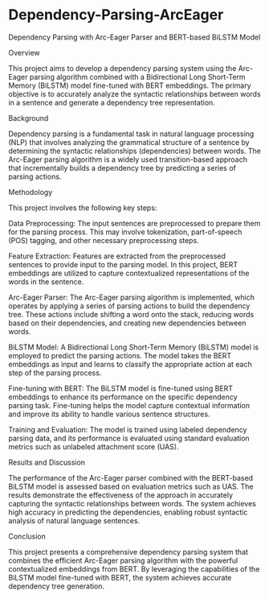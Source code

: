 # Dependency-Parsing-ArcEager
Dependency Parsing with Arc-Eager Parser and BERT-based BiLSTM Model

Overview

This project aims to develop a dependency parsing system using the Arc-Eager parsing algorithm combined with a Bidirectional Long Short-Term 
Memory (BiLSTM) model fine-tuned with BERT embeddings. The primary objective is to accurately analyze the syntactic relationships between words 
in a sentence and generate a dependency tree representation.

Background

Dependency parsing is a fundamental task in natural language processing (NLP) that involves analyzing the grammatical structure of a sentence 
by determining the syntactic relationships (dependencies) between words. The Arc-Eager parsing algorithm is a widely used transition-based 
approach that incrementally builds a dependency tree by predicting a series of parsing actions.

Methodology

This project involves the following key steps:

Data Preprocessing: The input sentences are preprocessed to prepare them for the parsing process. This may involve tokenization, part-of-speech 
(POS) tagging, and other necessary preprocessing steps.

Feature Extraction: Features are extracted from the preprocessed sentences to provide input to the parsing model. In this project, 
BERT embeddings are utilized to capture contextualized representations of the words in the sentence.

Arc-Eager Parser: The Arc-Eager parsing algorithm is implemented, which operates by applying a series of parsing actions to build the dependency 
tree. These actions include shifting a word onto the stack, reducing words based on their dependencies, and creating new dependencies between
words.

BiLSTM Model: A Bidirectional Long Short-Term Memory (BiLSTM) model is employed to predict the parsing actions. The model takes the BERT 
embeddings as input and learns to classify the appropriate action at each step of the parsing process.

Fine-tuning with BERT: The BiLSTM model is fine-tuned using BERT embeddings to enhance its performance on the specific dependency parsing task. 
Fine-tuning helps the model capture contextual information and improve its ability to handle various sentence structures.

Training and Evaluation: The model is trained using labeled dependency parsing data, and its performance is evaluated using standard evaluation 
metrics such as unlabeled attachment score (UAS).

Results and Discussion

The performance of the Arc-Eager parser combined with the BERT-based BiLSTM model is assessed based on evaluation metrics such as UAS. 
The results demonstrate the effectiveness of the approach in accurately capturing the syntactic relationships between words. 
The system achieves high accuracy in predicting the dependencies, enabling robust syntactic analysis of natural language sentences.

Conclusion

This project presents a comprehensive dependency parsing system that combines the efficient Arc-Eager parsing algorithm with the powerful 
contextualized embeddings from BERT. By leveraging the capabilities of the BiLSTM model fine-tuned with BERT, the system achieves accurate 
dependency tree generation. 
